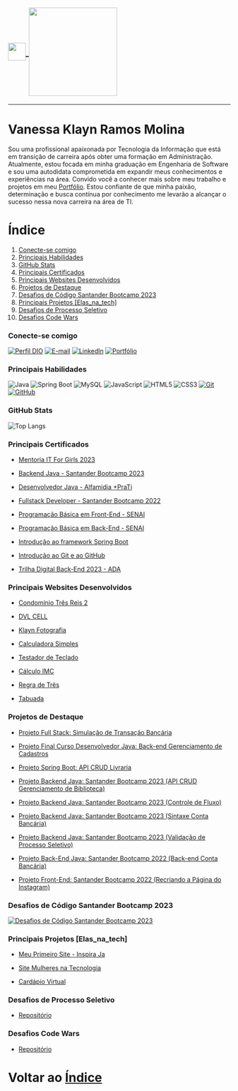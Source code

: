 <h1>
    <a href="https://klaynmolina.com.br/">
     <img width="40px" align="center" src="https://drive.google.com/uc?export=view&id=1sL2IzjwlEgUm0BXgcTk9_ZKHS1VDUYdA">
     <img width="200px" align="center" src="https://drive.google.com/uc?export=view&id=1t7QrM4VtUR17i2Bs5ObB5Xfivbs8tGQP">
    </a>
</h1>

---

# Vanessa Klayn Ramos Molina
Sou uma profissional apaixonada por Tecnologia da Informação que está em transição de carreira após obter uma formação em Administração. 
Atualmente, estou focada em minha graduação em Engenharia de Software e sou uma autodidata comprometida em expandir meus conhecimentos e experiências na área. 
Convido você a conhecer mais sobre meu trabalho e projetos em meu [Portfólio](https://klaynmolina.com.br/). 
Estou confiante de que minha paixão, determinação e busca contínua por conhecimento me levarão a alcançar o sucesso nessa nova carreira na área de TI.

# Índice 
1. [Conecte-se comigo](https://github.com/klaynmolina#conecte-se-comigo)
2. [Principais Habilidades](https://github.com/klaynmolina#habilidades)
3. [GitHub Stats](https://github.com/klaynmolina#github-stats)
4. [Principais Certificados](https://github.com/klaynmolina#principais-certificados)
5. [Principais Websites Desenvolvidos](https://github.com/klaynmolina#principais-websites)
6. [Projetos de Destaque](https://github.com/klaynmolina#projeto-de-destaque)
7. [Desafios de Código Santander Bootcamp 2023](https://github.com/klaynmolina#desafios-de-c%C3%B3digo-santander-bootcamp-2023)
8. [Principais Projetos [Elas_na_tech]](https://github.com/klaynmolina#projetos-elas_na_tech)
9. [Desafios de Processo Seletivo](https://github.com/klaynmolina#desafios-de-processo-seletivo)
10. [Desafios Code Wars](https://github.com/klaynmolina#desafios-code-wars)

### Conecte-se comigo
[![Perfil DIO](https://img.shields.io/badge/Perfil%20na%20DIO-30A3DC?style=for-the-badge)](https://www.dio.me/users/vanessakrmolina/)
[![E-mail](https://img.shields.io/badge/-Email-000?style=for-the-badge&logo=microsoft-outlook&logoColor=E94D5F)](mailto:vanessakrmolina@hotmail.com)
[![LinkedIn](https://img.shields.io/badge/-LinkedIn-000?style=for-the-badge&logo=linkedin&logoColor=30A3DC)](https://www.linkedin.com/in/vanessakrmolina/)
[![Portfólio](https://img.shields.io/badge/Portfolio-792DE4?style=for-the-badge&logo=pytorch-lightning&logoColor=white)](https://klaynmolina.com.br/)

### Principais Habilidades
![Java](https://img.shields.io/badge/Java-000?style=for-the-badge&logo=java&logoColor=30A3DC)
![Spring Boot](https://img.shields.io/badge/Spring%20Boot-000?style=for-the-badge&logo=spring&logoColor=30A3DC)
![MySQL](https://img.shields.io/badge/MySQL-000?style=for-the-badge&logo=mysql&logoColor=30A3DC)
![JavaScript](https://img.shields.io/badge/JavaScript-000?style=for-the-badge&logo=javascript&logoColor=30A3DC)
![HTML5](https://img.shields.io/badge/HTML%205-000?style=for-the-badge&logo=html5&logoColor=30A3DC)
![CSS3](https://img.shields.io/badge/CSS%203-000?style=for-the-badge&logo=css3&logoColor=30A3DC)
[![Git](https://img.shields.io/badge/Git-000?style=for-the-badge&logo=git&logoColor=E94D5F)](https://git-scm.com/doc)
[![GitHub](https://img.shields.io/badge/GitHub-000?style=for-the-badge&logo=github&logoColor=30A3DC)](https://github.com/klaynmolina)


### GitHub Stats
![Top Langs](https://github-readme-stats-git-masterrstaa-rickstaa.vercel.app/api/top-langs/?username=klaynmolina&layout=compact&bg_color=000&border_color=30A3DC&title_color=E94D5F&text_color=FFF)


### Principais Certificados
- [Mentoria IT For Girls 2023](https://drive.google.com/file/d/1CNmzg-714LAijm2DOMQyhyDk30CzXIEm/view?usp=sharing)
  
- [Backend Java - Santander Bootcamp 2023](https://drive.google.com/file/d/1Wow5pTzUIgmnHGboud3VmRiRZrouGByc/view?usp=sharing)
  
- [Desenvolvedor Java - Alfamidia +PraTi](https://drive.google.com/file/d/17IfxctXsAQ-HUIggwXqHzZnz2as2XIQQ/view?usp=sharing)
  
- [Fullstack Developer - Santander Bootcamp 2022](https://drive.google.com/file/d/1pe5UpEX8l4nqoV6HXsMGW8zqE7KaqYj0/view?usp=sharing)
  
- [Programação Básica em Front-End - SENAI](https://drive.google.com/file/d/1ySxxmBcY-yJM0wZ0rLPdcrXIaBv8hSHY/view?usp=sharing)
  
- [Programação Básica em Back-End - SENAI](https://drive.google.com/file/d/1Ba4cm9AK1CctOsTGtO4NhpHlJWWaAHXg/view?usp=sharing)
  
- [Introdução ao framework Spring Boot](https://drive.google.com/file/d/1bK2Evn7XiDYVwPhYNw5S0QFRzmtwgRS3/view?usp=sharing)
  
- [Introdução ao Git e ao GitHub](https://drive.google.com/file/d/1HmJQM6v98v6YCHmbu84y7vZKx8g4YQF4/view?usp=sharing)
  
- [Trilha Digital Back-End 2023 - ADA](https://drive.google.com/file/d/1rgupplq2yCiQLNGSpJKPxermJFfhpZ9X/view?usp=sharing)
  

### Principais Websites Desenvolvidos
- [Condomínio Três Reis 2](https://www.3reis2.com.br/)

- [DVL CELL](https://www.dvlcell.com.br/)

- [Klayn Fotografia](https://www.klaynmolina.com.br/projetos/klayn-fotografia/)

- [Calculadora Simples](https://klaynmolina.com.br/projetos/calculadora-simples/)
  
- [Testador de Teclado](https://klaynmolina.com.br/projetos/testador-teclado/completo.html)

- [Cálculo IMC](https://klaynmolina.com.br/projetos/calculo-imc/)

- [Regra de Três](https://klaynmolina.com.br/projetos/regra-tres/)

- [Tabuada](https://www.klaynmolina.com.br/projetos/tabuada/)


### Projetos de Destaque
- [Projeto Full Stack: Simulação de Transação Bancária](https://github.com/klaynmolina/SimulacaoBancaria)
  
- [Projeto Final Curso Desenvolvedor Java: Back-end Gerenciamento de Cadastros](https://github.com/klaynmolina/MaisPraTi_ProjetoFinal_CRUD)
  
- [Projeto Spring Boot: API CRUD Livraria](https://github.com/klaynmolina/Livraria)
  
- [Projeto Backend Java: Santander Bootcamp 2023 (API CRUD Gerenciamento de Biblioteca)](https://github.com/klaynmolina/Biblioteca)

- [Projeto Backend Java: Santander Bootcamp 2023 (Controle de Fluxo)](https://github.com/klaynmolina/DesafioControleFluxo)

- [Projeto Backend Java: Santander Bootcamp 2023 (Sintaxe Conta Bancária)](https://github.com/klaynmolina/DesafioContaBanco)

- [Projeto Backend Java: Santander Bootcamp 2023 (Validação de Processo Seletivo)](https://github.com/klaynmolina/DesafioProcessoSeletivo)

- [Projeto Back-End Java: Santander Bootcamp 2022 (Back-end Conta Bancária)](https://github.com/klaynmolina/BootcampDio_DesafioBanco)

- [Projeto Front-End: Santander Bootcamp 2022 (Recriando a Página do Instagram)](https://github.com/klaynmolina/desafio-codigo-instagram-bootcamp-santander)
  
### Desafios de Código Santander Bootcamp 2023
[![Desafios de Código Santander Bootcamp 2023](https://github-readme-stats.vercel.app/api/pin/?username=klaynmolina&repo=DesafiosDeCodigoJavaSantanderBootcamp2023&bg_color=000&border_color=30A3DC&show_icons=true&icon_color=30A3DC&title_color=E94D5F&text_color=FFF)](https://github.com/klaynmolina/DesafiosDeCodigoJavaSantanderBootcamp2023)


### Principais Projetos [Elas_na_tech]
- [Meu Primeiro Site - Inspira Ja](https://github.com/klaynmolina/meu-primeiro-site-inspira-ja-elas-na-tech)
  
- [Site Mulheres na Tecnologia](https://github.com/klaynmolina/ElasNaTech_MulheresNaTecnologia)
  
- [Cardápio Virtual](https://github.com/klaynmolina/ElasNaTech_HTML_CSS_Cardapio)

### Desafios de Processo Seletivo
- [Repositório](https://github.com/klaynmolina/DesafiosProcessoSeletivo)

### Desafios Code Wars
- [Repositório](https://github.com/klaynmolina/DesafiosCodeWars)

# Voltar ao [Índice](https://github.com/klaynmolina/KlaynMolina#%C3%ADndice)
